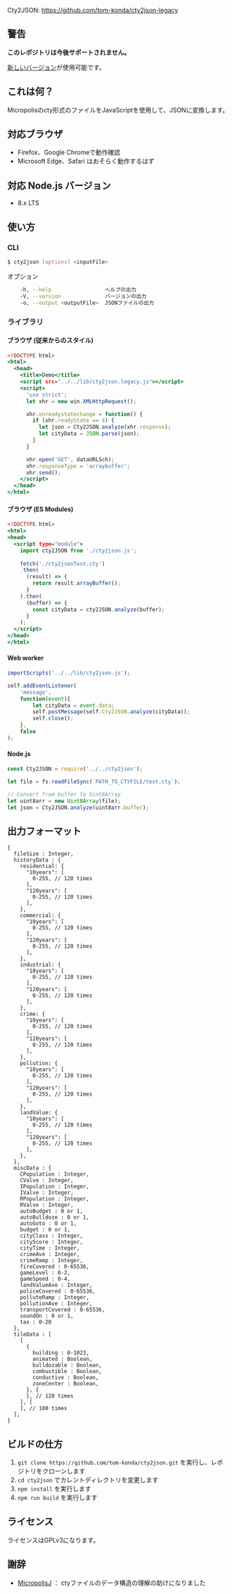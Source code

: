 Cty2JSON: https://github.com/tom-konda/cty2json-legacy

## 警告

**このレポジトリは今後サポートされません。**

[新しいバージョン](https://github.com/tom-konda/cty2json)が使用可能です。

## これは何？
Micropolisのcty形式のファイルをJavaScriptを使用して、JSONに変換します。

## 対応ブラウザ
* Firefox、Google Chromeで動作確認
* Microsoft Edge、Safari はおそらく動作するはず

## 対応 Node.js バージョン

* 8.x LTS

## 使い方
### CLI
```bash
$ cty2json [options] <inputFile>
```

オプション

```bash
    -h, --help                 ヘルプの出力
    -V, --version              バージョンの出力
    -o, --output <outputFile>  JSONファイルの出力
```

### ライブラリ
#### ブラウザ (従来からのスタイル)

```html:browser.html
<!DOCTYPE html>
<html>
  <head>
    <title>Demo</title>
    <script src="../../lib/cty2json.legacy.js"></script>
    <script>
      'use strict';
      let xhr = new win.XMLHttpRequest();

      xhr.onreadystatechange = function() {
        if (xhr.readyState == 4) {
          let json = Cty2JSON.analyze(xhr.response);
          let cityData = JSON.parse(json);
        }
      }

      xhr.open('GET', dataURLSch);
      xhr.responseType = 'arraybuffer';
      xhr.send();
    </script>
  </head>
</html>
```

#### ブラウザ (ES Modules)

```html:es_modules.html
<!DOCTYPE html>
<html>
<head>
  <script type="module">
    import cty2JSON from './cty2json.js';
    
    fetch('./cty2jsonTest.cty')
    .then(
      (result) => {
        return result.arrayBuffer();
      }
    ).then(
      (buffer) => {
        const cityData = cty2JSON.analyze(buffer);
      }
    );
  </script>
</head>
</html>
```

#### Web worker

```js:worker.js
importScripts('../../lib/cty2json.js');

self.addEventListener(
    'message',
    function(event){
        let cityData = event.data;
        self.postMessage(self.Cty2JSON.analyze(cityData));
        self.close();
    },
    false
);
```

#### Node.js

```js:node.js
const Cty2JSON = require('../../cty2json');

let file = fs.readFileSync(`PATH_TO_CTYFILE/test.cty`);

// Convert from buffer to Uint8Array
let uint8arr = new Uint8Array(file);
let json = Cty2JSON.analyze(uint8arr.buffer);
```

## 出力フォーマット
```
{
  fileSize : Integer,
  historyData : {
    residential: {
      "10years": [
        0-255, // 120 times
      ],
      "120years": [
        0-255, // 120 times
      ],
    },
    commercial: {
      "10years": [
        0-255, // 120 times
      ],
      "120years": [
        0-255, // 120 times
      ],
    },
    industrial: {
      "10years": [
        0-255, // 120 times
      ],
      "120years": [
        0-255, // 120 times
      ],
    },
    crime: {
      "10years": [
        0-255, // 120 times
      ],
      "120years": [
        0-255, // 120 times
      ],
    },
    pollution: {
      "10years": [
        0-255, // 120 times
      ],
      "120years": [
        0-255, // 120 times
      ],
    },
    landValue: {
      "10years": [
        0-255, // 120 times
      ],
      "120years": [
        0-255, // 120 times
      ],
    },
  },
  miscData : {
    CPopulation : Integer,
    CValve : Integer,
    IPopulation : Integer,
    IValve : Integer,
    RPopulation : Integer,
    RValve : Integer,
    autoBudget : 0 or 1,
    autoBulldoze : 0 or 1,
    autoGoto : 0 or 1,
    budget : 0 or 1,
    cityClass : Integer,
    cityScore : Integer,
    cityTime : Integer,
    crimeAve : Integer,
    crimeRamp : Integer,
    fireCovered : 0-65536,
    gameLevel : 0-2,
    gameSpeed : 0-4,
    landValueAve : Integer,
    policeCovered : 0-65536,
    polluteRamp : Integer,
    pollutionAve : Integer,
    transportCovered : 0-65536,
    soundOn : 0 or 1,
    tax : 0-20
  },
  tileData : [
    [
      {
        building : 0-1023,
        animated : Boolean,
        bulldozable : Boolean,
        combustible : Boolean,
        conductive : Boolean,
        zoneCenter : Boolean,
      }, {
      }, // 120 times
    ], [
    ], // 100 times
  ], 
}
```

## ビルドの仕方

1. `git clone https://github.com/tom-konda/cty2json.git` を実行し、レポジトリをクローンします
2. `cd cty2json` でカレントディレクトリを変更します
3. `npm install` を実行します
4. `npm run build` を実行します


## ライセンス
ライセンスはGPLv3になります。

## 謝辞

- [MicropolisJ](https://github.com/jason17055/micropolis-java) ： ctyファイルのデータ構造の理解の助けになりました

